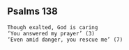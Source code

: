 ## Psalms 138

```
Though exalted, God is caring
‘You answered my prayer’ (3)
‘Even amid danger, you rescue me’ (7)
```

